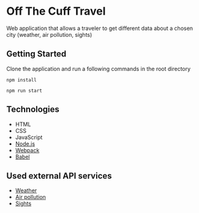 # Off The Cuff Travel

Web application that allows a traveler to get different data about a chosen city (weather, air pollution, sights)

## Getting Started

Clone the application and run a following commands in the root directory

```
npm install
```
```
npm run start
```

## Technologies

* HTML
* CSS
* JavaScript
* [Node.js](https://nodejs.org/en/)
* [Webpack](https://webpack.js.org/)
* [Babel](https://babeljs.io/)


## Used external API services

* [Weather](https://openweathermap.org/api)
* [Air pollution](https://www.airvisual.com/air-pollution-data-api)
* [Sights](https://www.triposo.com/api/)
